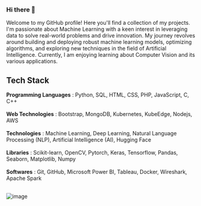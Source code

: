 
### Hi there 👋

<!--
**ParthGodse/ParthGodse** is a ✨ _special_ ✨ repository because its `README.md` (this file) appears on your GitHub profile.

Here are some ideas to get you started:

- 🔭 I’m currently working on ...
- 🌱 I’m currently learning ...
- 👯 I’m looking to collaborate on ...
- 🤔 I’m looking for help with ...
- 💬 Ask me about ...
- 📫 How to reach me: ...
- 😄 Pronouns: ...
- ⚡ Fun fact: ...
-->
Welcome to my GitHub profile! Here you'll find a collection of my projects. I'm passionate about Machine Learning with a keen interest in leveraging data to solve real-world problems and drive innovation. My journey revolves around building and deploying robust machine learning models, optimizing algorithms, and exploring new techniques in the field of Artificial Intelligence. Currently, I am enjoying learning about Computer Vision and its various applications.

## Tech Stack 

<b>Programming Languages</b> : Python, SQL, HTML, CSS, PHP, JavaScript, C, C++<br><br>
<b>Web Technologies</b> : Bootstrap, MongoDB, Kubernetes, KubeEdge, Nodejs, AWS<br><br>
<b>Technologies</b> : Machine Learning, Deep Learning, Natural Language Processing (NLP), Artificial Intelligence (AI), Hugging Face<br><br>
<b>Libraries</b> : Scikit-learn, OpenCV, Pytorch, Keras, Tensorflow, Pandas, Seaborn, Matplotlib, Numpy<br><br>
<b>Softwares</b> : Git, GitHub, Microsoft Power BI, Tableau, Docker, Wireshark, Apache Spark<br><br>

<!--![image](https://github.com/ParthGodse/ParthGodse/assets/98154485/89e24538-e64f-4108-8f53-21aaf19c27fd)
-->
![image](https://github.com/ParthGodse/ParthGodse/assets/98154485/9722f48d-362c-4589-995b-aefdd2fe3708)
